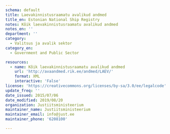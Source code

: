 ```yaml
---
schema: default
title: Laevakinnistusraamatu avalikud andmed
title_en: Estonian National Ship Registry
notes: Kõik laevakinnistusraamatu avalikud andmed
notes_en: ''
department: ''
category:
  - Valitsus ja avalik sektor
category_en:
  - Government and Public Sector

resources:
  - name: Kõik laevakinnistusraamatu avalikud andmed
    url: 'http://avaandmed.rik.ee/andmed/LAEV/'
    format: XML
    interactive: 'False'
license: 'https://creativecommons.org/licenses/by-sa/3.0/ee/legalcode'
update_freq: ''
date_issued: 2015/07/06
date_modified: 2019/08/20
organization: Justiitsministeerium
maintainer_name: Justiitsministeerium
maintainer_email: info@just.ee
maintainer_phone: '6208100'

---
```

